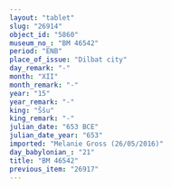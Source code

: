 ```yaml
---
layout: "tablet"
slug: "26914"
object_id: "5860"
museum_no_: "BM 46542"
period: "ENB"
place_of_issue: "Dilbat city"
day_remark: "-"
month: "XII"
month_remark: "-"
year: "15"
year_remark: "-"
king: "Ššu"
king_remark: "-"
julian_date: "653 BCE"
julian_date_year: "653"
imported: "Melanie Gross (26/05/2016)"
day_babylonian_: "21"
title: "BM 46542"
previous_item: "26917"
---
```

